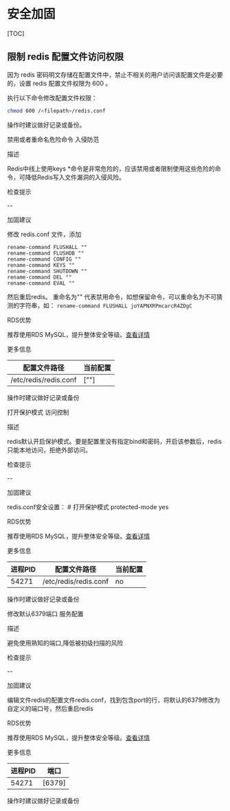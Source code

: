 # 安全加固

[TOC]

## 限制 redis 配置文件访问权限

因为 redis 密码明文存储在配置文件中，禁止不相关的用户访问该配置文件是必要的，设置 redis 配置文件权限为 600 。

执行以下命令修改配置文件权限：

```bash
chmod 600 /<filepath>/redis.conf
```

操作时建议做好记录或备份。





禁用或者重命名危险命令 入侵防范

描述

Redis中线上使用keys *命令是非常危险的，应该禁用或者限制使用这些危险的命令，可降低Redis写入文件漏洞的入侵风险。

检查提示

\--

加固建议



修改 redis.conf 文件，添加

```
rename-command FLUSHALL ""
rename-command FLUSHDB ""
rename-command CONFIG ""
rename-command KEYS ""
rename-command SHUTDOWN ""
rename-command DEL ""
rename-command EVAL ""
```

然后重启redis。 重命名为"" 代表禁用命令，如想保留命令，可以重命名为不可猜测的字符串，如： `rename-command FLUSHALL joYAPNXRPmcarcR4ZDgC`





RDS优势

推荐使用RDS MySQL，提升整体安全等级。[查看详情](https://rdsnext.console.aliyun.com/)

更多信息

| 配置文件路径          | 当前配置 |
| --------------------- | -------- |
| /etc/redis/redis.conf | [""]     |

操作时建议做好记录或备份





打开保护模式 访问控制

描述

redis默认开启保护模式。要是配置里没有指定bind和密码，开启该参数后，redis只能本地访问，拒绝外部访问。

检查提示

\--

加固建议



redis.conf安全设置： # 打开保护模式 protected-mode yes





RDS优势

推荐使用RDS MySQL，提升整体安全等级。[查看详情](https://rdsnext.console.aliyun.com/)

更多信息

| 进程PID | 配置文件路径          | 当前配置 |
| ------- | --------------------- | -------- |
| 54271   | /etc/redis/redis.conf | no       |

操作时建议做好记录或备份





修改默认6379端口 服务配置

描述

避免使用熟知的端口,降低被初级扫描的风险

检查提示

\--

加固建议



编辑文件redis的配置文件redis.conf，找到包含port的行，将默认的6379修改为自定义的端口号，然后重启redis





RDS优势

推荐使用RDS MySQL，提升整体安全等级。[查看详情](https://rdsnext.console.aliyun.com/)

更多信息

| 进程PID | 端口   |
| ------- | ------ |
| 54271   | [6379] |

操作时建议做好记录或备份